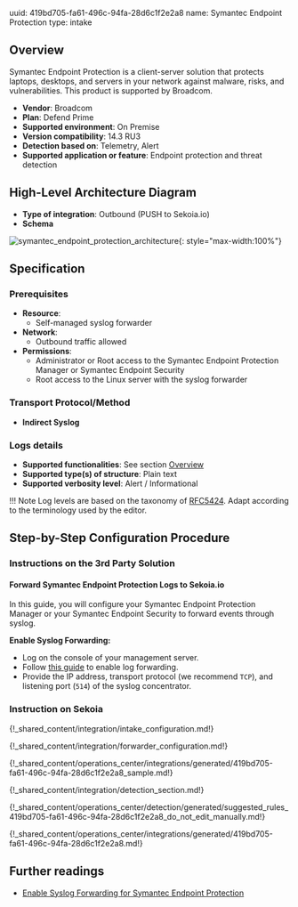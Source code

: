 uuid: 419bd705-fa61-496c-94fa-28d6c1f2e2a8
name: Symantec Endpoint Protection
type: intake

## Overview

Symantec Endpoint Protection is a client-server solution that protects laptops, desktops, and servers in your network against malware, risks, and vulnerabilities. This product is supported by Broadcom.

- **Vendor**: Broadcom
- **Plan**: Defend Prime
- **Supported environment**: On Premise
- **Version compatibility**: 14.3 RU3
- **Detection based on**: Telemetry, Alert
- **Supported application or feature**: Endpoint protection and threat detection

## High-Level Architecture Diagram

- **Type of integration**: Outbound (PUSH to Sekoia.io)
- **Schema**

![symantec_endpoint_protection_architecture](/assets/integration/symantec_epp_architecture.png){: style="max-width:100%"}

## Specification

### Prerequisites


- **Resource**:
    - Self-managed syslog forwarder
- **Network**:
    - Outbound traffic allowed
- **Permissions**:
    - Administrator or Root access to the Symantec Endpoint Protection Manager or Symantec Endpoint Security
    - Root access to the Linux server with the syslog forwarder

### Transport Protocol/Method

- **Indirect Syslog**

### Logs details

- **Supported functionalities**: See section [Overview](#overview)
- **Supported type(s) of structure**: Plain text
- **Supported verbosity level**: Alert / Informational

!!! Note
    Log levels are based on the taxonomy of [RFC5424](https://datatracker.ietf.org/doc/html/rfc5424). Adapt according to the terminology used by the editor.

## Step-by-Step Configuration Procedure

### Instructions on the 3rd Party Solution

#### Forward Symantec Endpoint Protection Logs to Sekoia.io

In this guide, you will configure your Symantec Endpoint Protection Manager or your Symantec Endpoint Security to forward events through syslog.

**Enable Syslog Forwarding:**
- Log on the console of your management server.
- Follow [this guide](https://techdocs.broadcom.com/us/en/symantec-security-software/endpoint-security-and-management/endpoint-protection/all/Monitoring-Reporting-and-Enforcing-Compliance/viewing-logs-v7522439-d37e464/exporting-data-to-a-syslog-server-v8442743-d15e1107.html) to enable log forwarding.
- Provide the IP address, transport protocol (we recommend `TCP`), and listening port (`514`) of the syslog concentrator.

### Instruction on Sekoia

{!_shared_content/integration/intake_configuration.md!}

{!_shared_content/integration/forwarder_configuration.md!}

{!_shared_content/operations_center/integrations/generated/419bd705-fa61-496c-94fa-28d6c1f2e2a8_sample.md!}

{!_shared_content/integration/detection_section.md!}

{!_shared_content/operations_center/detection/generated/suggested_rules_419bd705-fa61-496c-94fa-28d6c1f2e2a8_do_not_edit_manually.md!}

{!_shared_content/operations_center/integrations/generated/419bd705-fa61-496c-94fa-28d6c1f2e2a8.md!}

## Further readings

- [Enable Syslog Forwarding for Symantec Endpoint Protection](https://techdocs.broadcom.com/us/en/symantec-security-software/endpoint-security-and-management/endpoint-protection/all/Monitoring-Reporting-and-Enforcing-Compliance/viewing-logs-v7522439-d37e464/exporting-data-to-a-syslog-server-v8442743-d15e1107.html)
